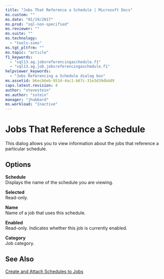 ```yaml
---
title: "Jobs That Reference a Schedule | Microsoft Docs"
ms.custom: ""
ms.date: "01/19/2017"
ms.prod: "sql-non-specified"
ms.reviewer: ""
ms.suite: ""
ms.technology: 
  - "tools-ssms"
ms.tgt_pltfrm: ""
ms.topic: "article"
f1_keywords: 
  - "sql13.ag.jobsreferencingaschedule.f1"
  - "sql13.ag.job.jobsreferencingaschedule.f1"
helpviewer_keywords: 
  - "Jobs Referencing a Schedule dialog box"
ms.assetid: b6ecb6eb-9514-4ac1-b67c-31e3d39db4d9
caps.latest.revision: 4
author: "stevestein"
ms.author: "sstein"
manager: "jhubbard"
ms.workload: "Inactive"
---
```

# Jobs That Reference a Schedule
This dialog allows you to view information about the jobs that reference a particular schedule.  
  
## Options  
**Schedule**  
Displays the name of the schedule you are viewing.  
  
**Selected**  
Read-only.  
  
**Name**  
Name of a job that uses this schedule.  
  
**Enabled**  
Read-only. Indicates whether this job is currently enabled.  
  
**Category**  
Job category.  
  
## See Also  
[Create and Attach Schedules to Jobs](../../ssms/agent/create-and-attach-schedules-to-jobs.md)  
  
